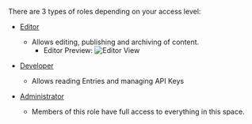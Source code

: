 There are 3 types of roles depending on your access level:

- [Editor](https://github.com/AmcorPackaging/LiquiForm/wiki/CMS-Editor-Usage)
  - Allows editing, publishing and archiving of content.
    - Editor Preview:
    ![Editor View](https://github.com/AmcorPackaging/LiquiForm/wiki/images/editorView.png)

- [Developer](https://github.com/AmcorPackaging/LiquiForm/wiki/CMS-Developer-Usage)
  - Allows reading Entries and managing API Keys

- [Administrator](https://github.com/AmcorPackaging/LiquiForm/wiki/CMS-Administrator-Usage)
  - Members of this role have full access to everything in this space.

